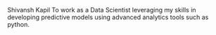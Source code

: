 Shivansh Kapil
To work as a Data Scientist leveraging my skills in developing predictive models using advanced analytics tools such as python. 
